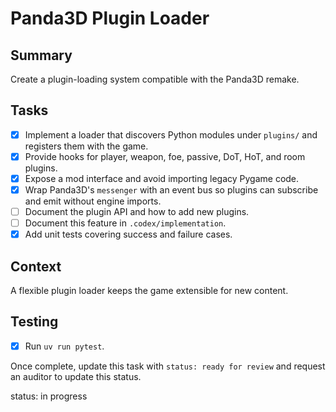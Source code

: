 # Panda3D Plugin Loader

## Summary
Create a plugin-loading system compatible with the Panda3D remake.

## Tasks
- [x] Implement a loader that discovers Python modules under `plugins/` and registers them with the game.
- [x] Provide hooks for player, weapon, foe, passive, DoT, HoT, and room plugins.
- [x] Expose a mod interface and avoid importing legacy Pygame code.
- [x] Wrap Panda3D's `messenger` with an event bus so plugins can subscribe and emit without engine imports.
- [ ] Document the plugin API and how to add new plugins.
- [ ] Document this feature in `.codex/implementation`.
- [x] Add unit tests covering success and failure cases.

## Context
A flexible plugin loader keeps the game extensible for new content.

## Testing
- [x] Run `uv run pytest`.

Once complete, update this task with `status: ready for review` and request an auditor to update this status.

status: in progress
